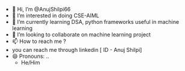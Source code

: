- 👋 Hi, I’m @AnujShilpi66
- 👀 I’m interested in doing  CSE-AIML 
- 🌱 I’m currently learning DSA, python frameworks useful in machine learning
- 💞️ I’m looking to collaborate on machine learning project
- 📫 How to reach me ?
-   you can reach me through linkedin [ ID - Anuj Shilpi]
- 😄 Pronouns: ..
     - He/Him

